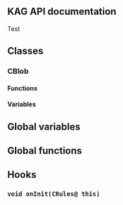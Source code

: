 ## KAG API documentation

Test

## Classes

### CBlob

#### Functions

#### Variables

## Global variables

## Global functions

## Hooks

### `void onInit(CRules@ this)`
